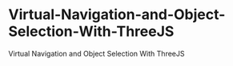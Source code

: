 # Virtual-Navigation-and-Object-Selection-With-ThreeJS
Virtual Navigation and Object Selection With ThreeJS
